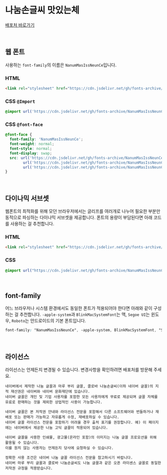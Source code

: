 # 나눔손글씨 맛있는체

[배포처 바로가기](https://hangeul.naver.com/fonts/search?f=clova)

&nbsp;

## 웹 폰트

사용하는 `font-family`의 이름은 `NanumMasIssNeunCe`입니다.

### HTML

```html
<link rel="stylesheet" href="https://cdn.jsdelivr.net/gh/fonts-archive/NanumMasIssNeunCe/NanumMasIssNeunCe.css" type="text/css"/>
```

### CSS `@Import`

```css
@import url('https://cdn.jsdelivr.net/gh/fonts-archive/NanumMasIssNeunCe/NanumMasIssNeunCe.css');
```

### CSS `@font-face`

```css
@font-face {
  font-family: 'NanumMasIssNeunCe';
  font-weight: normal;
  font-style: normal;
  font-display: swap;
  src: url('https://cdn.jsdelivr.net/gh/fonts-archive/NanumMasIssNeunCe/NanumMasIssNeunCe.woff2') format('woff2'),
        url('https://cdn.jsdelivr.net/gh/fonts-archive/NanumMasIssNeunCe/NanumMasIssNeunCe.woff') format('woff'),
        url('https://cdn.jsdelivr.net/gh/fonts-archive/NanumMasIssNeunCe/NanumMasIssNeunCe.ttf') format('truetype');
}
```

&nbsp;

## 다이나믹 서브셋

웹폰트의 최적화를 위해 모던 브라우저에서는 글리프를 여러개로 나누어 필요한 부분만 동적으로 파싱하는 다이나믹 서브셋을 제공합니다. 폰트의 용량이 부담된다면 아래 코드를 사용하는 걸 추천합니다.

### HTML

```html
<link rel="stylesheet" href="https://cdn.jsdelivr.net/gh/fonts-archive/NanumMasIssNeunCe/subsets/NanumMasIssNeunCe-dynamic-subset.css" type="text/css"/>
```

### CSS

```css
@import url("https://cdn.jsdelivr.net/gh/fonts-archive/NanumMasIssNeunCe/subsets/NanumMasIssNeunCe-dynamic-subset.css");
```

&nbsp;

## font-family

어느 브라우저나 시스템 환경에서도 동일한 폰트가 적용되어야 한다면 아래와 같이 구성하는 걸 추천합니다. `-apple-system`과 `BlinkMacSystemFont`는 맥, `Segoe UI`는 윈도우, `Roboto`는 안드로이드의 기본 폰트입니다.

```css
font-family: "NanumMasIssNeunCe", -apple-system, BlinkMacSystemFont, "Segoe UI",Roboto, Oxygen, Ubuntu, Cantarell, "Open Sans", "Helvetica Neue", sans-serif;
```

&nbsp;

## 라이선스

라이선스는 언제든지 변경될 수 있습니다. 변경사항을 확인하려면 배포처를 방문해 주세요.

```
네이버에서 제작한 나눔 글꼴과 마루 부리 글꼴, 클로바 나눔손글씨(이하 네이버 글꼴)의 지적 재산권은 네이버와 네이버 문화재단에 있습니다.
네이버 글꼴은 개인 및 기업 사용자를 포함한 모든 사용자에게 무료로 제공되며 글꼴 자체를 유료로 판매하는 것을 제외한 상업적인 사용이 가능합니다.

네이버 글꼴은 본 저작권 안내와 라이선스 전문을 포함해서 다른 소프트웨어와 번들하거나 재배포 또는 판매가 가능하고 자유롭게 수정, 재배포하실 수 있습니다.
네이버 글꼴 라이선스 전문을 포함하기 어려울 경우 출처 표기를 권장합니다. 예) 이 페이지에는 네이버에서 제공한 나눔 고딕 글꼴이 적용되어 있습니다.

네이버 글꼴을 사용한 인쇄물, 광고물(온라인 포함)의 이미지는 나눔 글꼴 프로모션을 위해 활용될 수 있습니다.
이를 원치 않는 사용자는 언제든지 당사에 요청하실 수 있습니다.

정확한 사용 조건은 네이버 나눔 글꼴 라이선스 전문을 참고하시기 바랍니다.
네이버 마루 부리 글꼴과 클로바 나눔손글씨도 나눔 글꼴과 같은 오픈 라이센스 글꼴로 동일한 저작권 규정을 적용받습니다.
```

